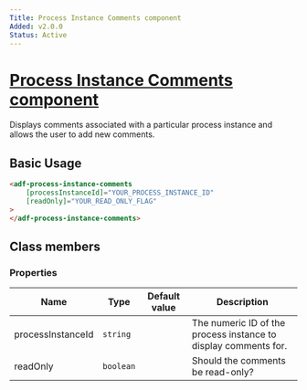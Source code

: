 ```yaml
---
Title: Process Instance Comments component
Added: v2.0.0
Status: Active
---
```


# [Process Instance Comments component](../../../lib/process-services/src/lib/process-comments/process-comments.component.ts "Defined in process-comments.component.ts")

Displays comments associated with a particular process instance and allows the user to add new comments.

## Basic Usage

```html
<adf-process-instance-comments 
    [processInstanceId]="YOUR_PROCESS_INSTANCE_ID"
    [readOnly]="YOUR_READ_ONLY_FLAG"
>
</adf-process-instance-comments>
```

## Class members

### Properties

| Name | Type | Default value | Description |
| ---- | ---- | ------------- | ----------- |
| processInstanceId | `string` |  | The numeric ID of the process instance to display comments for. |
| readOnly | `boolean` |  | Should the comments be read-only? |
